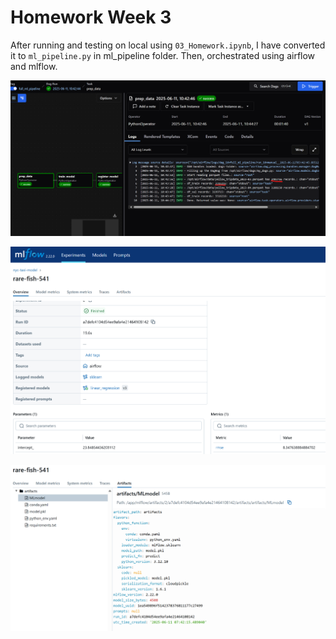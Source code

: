 # Homework Week 3

After running and testing on local using `03_Homework.ipynb`, I have converted it to `ml_pipeline.py` in ml_pipeline folder. Then, orchestrated using airflow and mlflow.

![Airflow Screenshot](./screenshots/01_airflow_prep_data.png)

![MLFlow Result](./screenshots/02_mlflow_result.png)

![Model Size](./screenshots/03_model_size.png)

